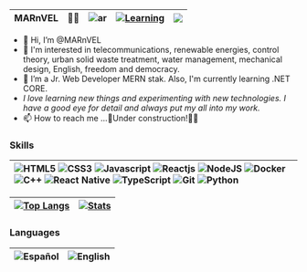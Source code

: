 
| __MARnVEL__ | 👩‍💻 | ![ar](https://flagcdn.com/16x12/ar.png) | [![Learning](https://img.shields.io/badge/Currently_learning-C%23-512BD4?style=for-the-badge&logo=C%23&logoColor=white)](https://shields.io/) | [![](https://visitcount.itsvg.in/api?id=MARnVEL&label=Profile%20Views&color=0&icon=0&pretty=false)](https://visitcount.itsvg.in) |
|---|---|---|---|---|
- 👋 Hi, I’m @MARnVEL
- 👀 I'm interested in telecommunications, renewable energies, control theory, urban solid waste treatment, water management, mechanical design, English, freedom and democracy.
- 🌱 I’m a Jr. Web Developer MERN stak. Also, I'm currently learning .NET CORE.
- _I love learning new things and experimenting with new technologies. I have a good eye for detail and always put my all into my work._
- 📫 How to reach me ...🚧Under construction!🏴‍☠️

###

### Skills
| ![HTML5](https://img.shields.io/badge/HTML5-E34F26?style=for-the-badge&logo=html5&logoColor=white) ![CSS3](https://img.shields.io/badge/CSS3-1572B6?style=for-the-badge&logo=css3&logoColor=white) ![Javascript](https://img.shields.io/badge/JavaScript-F7DF1E?style=for-the-badge&logo=JavaScript&logoColor=white) ![Reactjs](https://img.shields.io/badge/React-20232A?style=for-the-badge&logo=react&logoColor=61DAFB) ![NodeJS](https://img.shields.io/badge/Node.js-43853D?style=for-the-badge&logo=node.js&logoColor=white) ![Docker](https://img.shields.io/badge/DOCKER-2023A?style=for-the-badge&logo=docker&logoColor=white&color=5F5AE6) ![C++](https://img.shields.io/badge/C%2B%2B-2023A?style=for-the-badge&logo=C%2B%2B&logoColor=white&color=6296E5) ![React Native](https://img.shields.io/badge/React_Native-20232A?style=for-the-badge&logo=react&logoColor=61DAFB) ![TypeScript](https://img.shields.io/badge/typescript-3178C6?style=for-the-badge&logo=typescript&logoColor=white) ![Git](https://img.shields.io/badge/GIT-%23F05032?style=for-the-badge&logo=git&logoColor=white) ![Python](https://img.shields.io/badge/Python-3776AB?style=for-the-badge&logo=python&logoColor=white) |
|:---|




| [![Top Langs](https://github-readme-stats.vercel.app/api/top-langs/?username=MARnVEL&layout=compact)](https://github.com/MARnVEL?tab=repositories) | [![Stats](https://github-readme-streak-stats.herokuapp.com/?user=MARnVEL&)](https://github.com/MARnVEL?tab=repositories) |
|---|---|

### Languages
|![Español](https://flagcdn.com/28x21/es.png)|![English](https://flagcdn.com/28x21/us.png)|
|:---|---|

<!---
MARnVEL/MARnVEL is a ✨ special ✨ repository because its `README.md` (this file) appears on your GitHub profile.
You can click the Preview link to take a look at your changes.
--->
